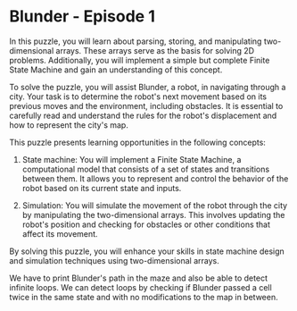 # Blunder - Episode 1

In this puzzle, you will learn about parsing, storing, and manipulating two-dimensional arrays. These arrays serve as the basis for solving 2D problems. Additionally, you will implement a simple but complete Finite State Machine and gain an understanding of this concept.

To solve the puzzle, you will assist Blunder, a robot, in navigating through a city. Your task is to determine the robot's next movement based on its previous moves and the environment, including obstacles. It is essential to carefully read and understand the rules for the robot's displacement and how to represent the city's map.

This puzzle presents learning opportunities in the following concepts:

1. State machine: You will implement a Finite State Machine, a computational model that consists of a set of states and transitions between them. It allows you to represent and control the behavior of the robot based on its current state and inputs.

2. Simulation: You will simulate the movement of the robot through the city by manipulating the two-dimensional arrays. This involves updating the robot's position and checking for obstacles or other conditions that affect its movement.

By solving this puzzle, you will enhance your skills in state machine design and simulation techniques using two-dimensional arrays.

We have to print Blunder's path in the maze and also be able to detect infinite loops.
We can detect loops by checking if Blunder passed a cell twice in the same state and with no modifications to the map in between.
